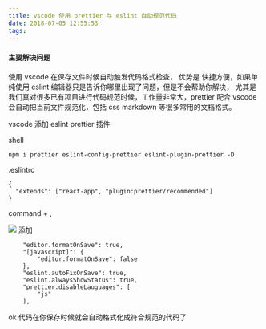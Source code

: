 ```yaml
---
title: vscode 使用 prettier 与 eslint 自动规范代码
date: 2018-07-05 12:55:53
tags:
---
```


#### 主要解决问题

使用 vscode 在保存文件时候自动触发代码格式检查，
优势是 快捷方便，如果单纯使用 eslint 编辑器只是告诉你哪里出现了问题，但是不会帮助你解决， 尤其是我们真对很多已有项目进行代码规范时候，工作量非常大，prettier 配合 vscode 会自动把当前文件规范化，包括 css markdown 等很多常用的文档格式。

vscode 添加 eslint prettier 插件

shell

```
npm i prettier eslint-config-prettier eslint-plugin-prettier -D
```

.eslintrc

```
{
  "extends": ["react-app", "plugin:prettier/recommended"]
}
```

command + ,

![](https://upload-images.jianshu.io/upload_images/1889471-ff34bbe4c44689f2.png?imageMogr2/auto-orient/strip%7CimageView2/2/w/1240)
添加

```
    "editor.formatOnSave": true,
    "[javascript]": {
        "editor.formatOnSave": false
    },
    "eslint.autoFixOnSave": true,
    "eslint.alwaysShowStatus": true,
    "prettier.disableLauguages": [
        "js"
    ],
```

ok 代码在你保存时候就会自动格式化成符合规范的代码了
